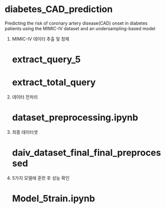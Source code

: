 # diabetes_CAD_prediction
Predicting the risk of coronary artery disease(CAD) onset in diabetes patients using the MIMIC-IV dataset and an undersampling-based model

1. MIMIC-IV 데이터 추출 및 정제
   # extract_query_5
   # extract_total_query

2. 데이터 전처리
   # dataset_preprocessing.ipynb

3. 최종 데이터셋
   # daiv_dataset_final_final_preprocessed

4. 5가지 모델에 훈련 후 성능 확인
   # Model_5train.ipynb
